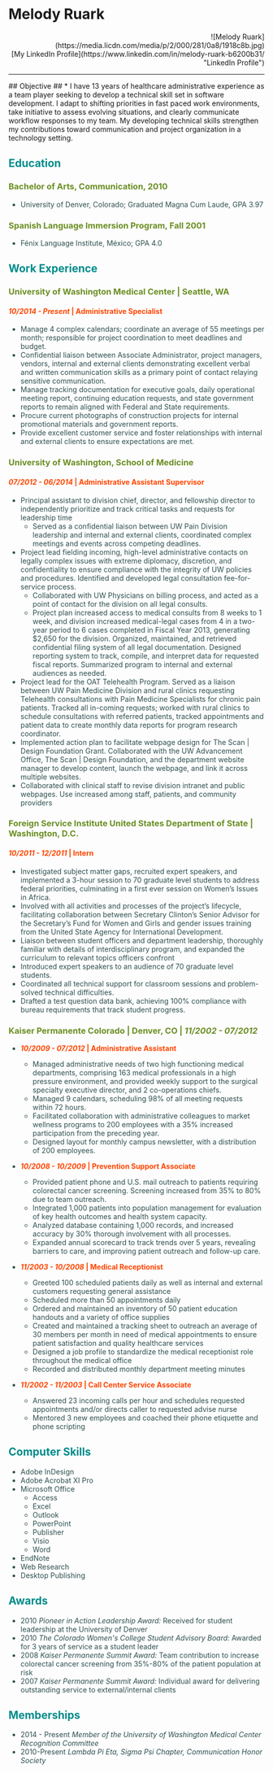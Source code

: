 <style>
h2 { color: darkcyan;}
h3 { color: olivedrab;}
h4 { color: orangered;}
li { color: darkslategray;}
</style>

# Melody Ruark #
<div style="text-align:right;">![Melody Ruark](https://media.licdn.com/media/p/2/000/281/0a8/1918c8b.jpg)


<div style="text-align:right;"><meloruark@gmail.com>
<div style="text-align:right;">[My LinkedIn Profile](https://www.linkedin.com/in/melody-ruark-b6200b31/ "LinkedIn Profile")

****

<div style="text-align:left;">
## Objective ##
* I have 13 years of healthcare administrative experience as a team player seeking to develop a technical skill set in software development.  I adapt to shifting priorities in fast paced work environments, take initiative to assess evolving situations, and clearly communicate workflow responses to my team.  My developing technical skills strengthen my contributions toward communication and project organization in a technology setting.  


## Education ##
### Bachelor of Arts, Communication, 2010 ###
* University of Denver, Colorado; Graduated Magna Cum Laude, GPA 3.97

### Spanish Language Immersion Program, Fall 2001 ###
* Fénix Language Institute, México; GPA 4.0


## Work Experience ##

### University of Washington Medical Center | Seattle, WA ###
#### *10/2014 - Present* | Administrative Specialist ####

* Manage 4 complex calendars; coordinate an average of 55 meetings per month; responsible for project coordination to meet deadlines and budget.
* Confidential liaison between Associate Administrator, project managers, vendors, internal and external clients demonstrating excellent verbal and written communication skills as a primary point of contact relaying sensitive communication.
* Manage tracking documentation for executive goals, daily operational meeting report, continuing education requests, and state government reports to remain aligned with Federal and State requirements.
* Procure current photographs of construction projects for internal promotional materials and government reports.
* Provide excellent customer service and foster relationships with internal and external clients to ensure expectations are met.


### University of Washington, School of Medicine ###
#### *07/2012 - 06/2014* | Administrative Assistant Supervisor ####

* Principal assistant to division chief, director, and fellowship director to independently prioritize and track critical tasks and requests for leadership time
  * Served as a confidential liaison between UW Pain Division leadership and internal and external clients, coordinated complex meetings and events across competing deadlines.
* Project lead fielding incoming, high-level administrative contacts on legally complex issues with extreme diplomacy, discretion, and confidentiality to ensure compliance with the integrity of UW policies and procedures. Identified and developed legal consultation fee-for-service process.
  * Collaborated with UW Physicians on billing process, and acted as a point of contact for the division on all legal consults.
  * Project plan increased access to medical consults from 8 weeks to 1 week, and division increased medical-legal cases from 4 in a two-year period to 6 cases completed in Fiscal Year 2013, generating $2,650 for the division.  Organized, maintained, and retrieved confidential filing system of all legal documentation.  Designed reporting system to track, compile, and interpret data for requested fiscal reports.  Summarized program to internal and external audiences as needed.
* Project lead for the OAT Telehealth Program.  Served as a liaison between UW Pain Medicine Division and rural clinics requesting Telehealth consultations with Pain Medicine Specialists for chronic pain patients. Tracked all in-coming requests; worked with rural clinics to schedule consultations with referred patients, tracked appointments and patient data to create monthly data reports for program research coordinator.
* Implemented action plan to facilitate webpage design for The Scan | Design Foundation Grant.  Collaborated with the UW Advancement Office, The Scan | Design Foundation, and the department website manager to develop content, launch the webpage, and link it across multiple websites.
* Collaborated with clinical staff to revise division intranet and public webpages.  Use increased among staff, patients, and community providers


### Foreign Service Institute United States Department of State | Washington, D.C. ###
#### *10/2011 - 12/2011* | Intern ####

* Investigated subject matter gaps, recruited expert speakers, and implemented a 3-hour session to 70 graduate level students to address federal priorities, culminating in a first ever session on Women’s Issues in Africa.
* Involved with all activities and processes of the project’s lifecycle, facilitating collaboration between Secretary Clinton’s Senior Advisor for the Secretary’s Fund for Women and Girls and gender issues training from the United State Agency for International Development.
* Liaison between student officers and department leadership, thoroughly familiar with details of interdisciplinary program, and expanded the curriculum to relevant topics officers confront
* Introduced expert speakers to an audience of 70 graduate level students.
* Coordinated all technical support for classroom sessions and problem-solved technical difficulties.
* Drafted a test question data bank, achieving 100% compliance with bureau requirements that track student progress.


### Kaiser Permanente Colorado | Denver, CO | *11/2002 - 07/2012* ###

* <span style="color:orangered">__*10/2009 - 07/2012* | Administrative Assistant__</span>

  * Managed administrative needs of two high functioning medical departments, comprising 163 medical professionals in a high pressure environment, and provided weekly support to the surgical specialty executive director, and 2 co-operations chiefs.
  * Managed 9 calendars, scheduling 98% of all meeting requests within 72 hours.
  * Facilitated collaboration with administrative colleagues to market wellness programs to 200 employees with a 35% increased participation from the preceding year.
  * Designed layout for monthly campus newsletter, with a distribution of 200 employees.



* <span style="color:orangered">__*10/2008 - 10/2009* | Prevention Support Associate__</span>

  * Provided patient phone and U.S. mail outreach to patients requiring colorectal cancer screening.  Screening increased from 35% to 80% due to team outreach.
  * Integrated 1,000 patients into population management for evaluation of key health outcomes and health system capacity.
  * Analyzed database containing 1,000 records, and increased accuracy by 30% thorough involvement with all processes.
  * Expanded annual scorecard to track trends over 5 years, revealing barriers to care, and improving patient outreach and follow-up care.



* <span style="color:orangered">__*11/2003 - 10/2008* | Medical Receptionist__</span>

  * Greeted 100 scheduled patients daily as well as internal and external customers requesting general
assistance
  * Scheduled more than 50 appointments daily
  * Ordered and maintained an inventory of 50 patient education handouts and a variety of office supplies 
  * Created and maintained a tracking sheet to outreach an average of 30 members per month in need of 
medical appointments to ensure patient satisfaction and quality healthcare services   
  *  Designed a job profile to standardize the medical receptionist role throughout the medical office
  * Recorded and distributed monthly department meeting minutes


* <span style="color:orangered">__*11/2002 - 11/2003* | Call Center Service Associate__</span>
  * Answered 23 incoming calls per hour and schedules requested appointments and/or directs caller to
requested advise nurse  
  * Mentored 3 new employees and coached their phone etiquette and phone scripting
 

## Computer Skills ##

* Adobe InDesign
* Adobe Acrobat XI Pro
* Microsoft Office
  * Access
  * Excel
  * Outlook
  * PowerPoint
  * Publisher
  * Visio
  * Word
* EndNote
* Web Research
* Desktop Publishing 


## Awards ##

* 2010 *Pioneer in Action Leadership Award:* Received for student leadership at the University of Denver
* 2010 *The Colorado Women's College Student Advisory Board:*  Awarded for 3 years of service as a student leader
* 2008 *Kaiser Permanente Summit Award:*  Team contribution to increase colorectal cancer screening from 35%-80% of the patient population at risk 
* 2007 *Kaiser Permanente Summit Award:*  Individual award for delivering outstanding service to external/internal clients


## Memberships ##

* 2014 - Present *Member of the University of Washington Medical Center Recognition Committee*
* 2010-Present *Lambda Pi Eta, Sigma Psi Chapter, Communication Honor Society*  

